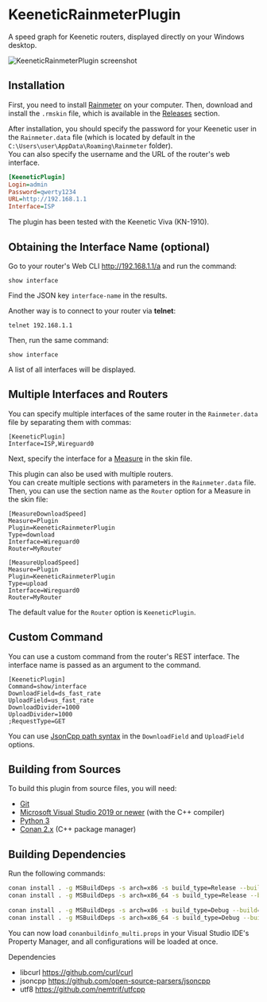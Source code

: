 # KeeneticRainmeterPlugin
A speed graph for Keenetic routers, displayed directly on your Windows desktop. 

![KeeneticRainmeterPlugin screenshot](https://i.imgur.com/UhVCydL.png)

## Installation

First, you need to install [Rainmeter](https://www.rainmeter.net/) on your computer. Then, download and install the `.rmskin` file, which is available in the [Releases](https://github.com/zenden2k/KeeneticRainmeterPlugin/releases) section.

After installation, you should specify the password for your Keenetic user in the `Rainmeter.data` file (which is located by default in the `C:\Users\user\AppData\Roaming\Rainmeter` folder).  
You can also specify the username and the URL of the router's web interface.


```ini
[KeeneticPlugin]
Login=admin
Password=qwerty1234
URL=http://192.168.1.1
Interface=ISP
```

The plugin has been tested with the Keenetic Viva (KN-1910).  

## Obtaining the Interface Name (optional)

Go to your router's Web CLI http://192.168.1.1/a and run the command:

```
show interface
```

Find the JSON key `interface-name` in the results.

Another way is to connect to your router via **telnet**:

```
telnet 192.168.1.1
```
Then, run the same command:

```
show interface
```

A list of all interfaces will be displayed.

## Multiple Interfaces and Routers  

You can specify multiple interfaces of the same router in the `Rainmeter.data` file by separating them with commas:  

```
[KeeneticPlugin]
Interface=ISP,Wireguard0
```

Next, specify the interface for a [Measure](https://docs.rainmeter.net/manual/measures/) in the skin file.  

This plugin can also be used with multiple routers.  
You can create multiple sections with parameters in the `Rainmeter.data` file.  
Then, you can use the section name as the `Router` option for a Measure in the skin file:  

```
[MeasureDownloadSpeed]
Measure=Plugin
Plugin=KeeneticRainmeterPlugin
Type=download
Interface=Wireguard0
Router=MyRouter

[MeasureUploadSpeed]
Measure=Plugin
Plugin=KeeneticRainmeterPlugin
Type=upload
Interface=Wireguard0
Router=MyRouter
```

The default value for the `Router` option is `KeeneticPlugin`. 

## Custom Command

You can use a custom command from the router's REST interface. The interface name is passed as an argument to the command.

```
[KeeneticPlugin]
Command=show/interface
DownloadField=ds_fast_rate
UploadField=us_fast_rate
DownloadDivider=1000
UploadDivider=1000
;RequestType=GET
```

You can use [JsonCpp path syntax](https://open-source-parsers.github.io/jsoncpp-docs/doxygen/class_json_1_1_path.html) in the `DownloadField` and `UploadField` options.

## Building from Sources

To build this plugin from source files, you will need:

- [Git](https://git-scm.com/downloads)  
- [Microsoft Visual Studio 2019 or newer](https://visualstudio.microsoft.com/downloads/) (with the C++ compiler)  
- [Python 3](https://www.python.org/downloads/)  
- [Conan 2.x](https://conan.io/) (C++ package manager)  


## Building Dependencies

Run the following commands:

```bash
conan install . -g MSBuildDeps -s arch=x86 -s build_type=Release --build=missing -s compiler.runtime=static
conan install . -g MSBuildDeps -s arch=x86_64 -s build_type=Release --build=missing -s compiler.runtime=static
  
conan install . -g MSBuildDeps -s arch=x86 -s build_type=Debug --build=missing -s compiler.runtime=static
conan install . -g MSBuildDeps -s arch=x86_64 -s build_type=Debug --build=missing -s compiler.runtime=static
```

You can now load `conanbuildinfo_multi.props` in your Visual Studio IDE's Property Manager, and all configurations will be loaded at once.  

Dependencies

- libcurl https://github.com/curl/curl 
- jsoncpp https://github.com/open-source-parsers/jsoncpp
- utf8 https://github.com/nemtrif/utfcpp